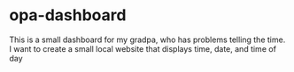 # opa-dashboard

This is a small dashboard for my gradpa, who has problems telling the time. I want to create a small local website that displays time, date, and time of day